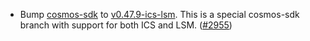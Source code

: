 - Bump [cosmos-sdk](https://github.com/cosmos/cosmos-sdk) to
  [v0.47.9-ics-lsm](https://github.com/cosmos/cosmos-sdk/tree/v0.47.9-ics-lsm).
  This is a special cosmos-sdk branch with support for both ICS and LSM.
  ([\#2955](https://github.com/cosmos/gaia/pull/2955))